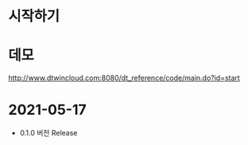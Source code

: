 # 시작하기

# 데모
http://www.dtwincloud.com:8080/dt_reference/code/main.do?id=start

# 2021-05-17
* 0.1.0 버전 Release

